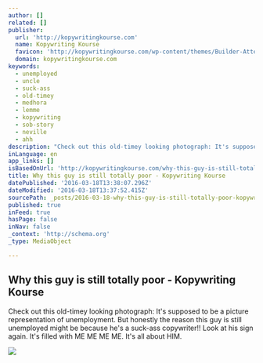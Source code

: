 ```yaml
---
author: []
related: []
publisher:
  url: 'http://kopywritingkourse.com'
  name: Kopywriting Kourse
  favicon: 'http://kopywritingkourse.com/wp-content/themes/Builder-Attent/lib/builder-core/favicons/star.ico'
  domain: kopywritingkourse.com
keywords:
  - unemployed
  - uncle
  - suck-ass
  - old-timey
  - medhora
  - lemme
  - kopywriting
  - sob-story
  - neville
  - ahh
description: "Check out this old-timey looking photograph: It's supposed to be a picture representation of unemployment. But honestly the reason this guy is still unemployed might be because he's a suck-ass copywriter!! Look at his sign again. It's filled with ME ME ME ME. It's all about HIM."
inLanguage: en
app_links: []
isBasedOnUrl: 'http://kopywritingkourse.com/why-this-guy-is-still-totally-poor/?inf_contact_key=32e82c782626b9a9e23313dfc2c491764097b45667c77e05204b08c41ce2e446'
title: Why this guy is still totally poor - Kopywriting Kourse
datePublished: '2016-03-18T13:38:07.296Z'
dateModified: '2016-03-18T13:37:52.415Z'
sourcePath: _posts/2016-03-18-why-this-guy-is-still-totally-poor-kopywriting-kourse.md
published: true
inFeed: true
hasPage: false
inNav: false
_context: 'http://schema.org'
_type: MediaObject

---
```

<article style=""><h1>Why this guy is still totally poor - Kopywriting Kourse</h1><p>Check out this old-timey looking photograph: It's supposed to be a picture representation of unemployment. But honestly the reason this guy is still unemployed might be because he's a suck-ass copywriter!! Look at his sign again. It's filled with ME ME ME ME. It's all about HIM.</p><img src="http://kopywritingkourse.com/wp-content/uploads/old-timey-guy.jpg" /></article>